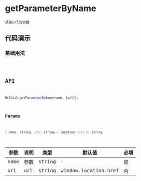 # getParameterByName

`获取url的参数`


## 代码演示

### 基础用法
<code src="./getParameterByName-use.tsx" />


## API
```jsx | pure
UrlUtil.getParameterByName(name, [url]);
```

### Params

```jsx | pure
( name: string, url: string = location.href ): string 
```
| 参数 | 说明 | 类型   | 默认值               | 必填 |
| ---- | ---- | ------ | -------------------- | ---- |
| name | 参数 | string | -                    | 是   |
| url  | url  | string | window.location.href | 否   |

